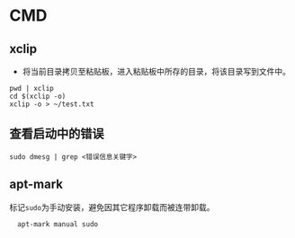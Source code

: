 # CMD

## xclip

- 将当前目录拷贝至粘贴板，进入粘贴板中所存的目录，将该目录写到文件中。

```
pwd | xclip
cd $(xclip -o)
xclip -o > ~/test.txt
```

## 查看启动中的错误

```
sudo dmesg | grep <错误信息关键字>
```


## apt-mark
标记`sudo`为手动安装，避免因其它程序卸载而被连带卸载。
```
  apt-mark manual sudo
```